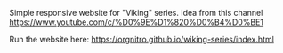 Simple responsive website for "Viking" series. Idea from this channel https://www.youtube.com/c/%D0%9E%D1%820%D0%B4%D0%BE1

Run the website here: https://orgnitro.github.io/wiking-series/index.html
